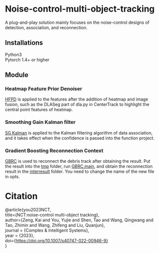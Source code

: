 # Noise-control-multi-object-tracking
A plug-and-play solution mainly focuses on the noise-control designs of detection, association, and reconnection.

## Installations

Python3<br>
Pytorch 1.4+ or higher

## Module
### Heatmap Feature Prior Denoiser
[HFPD](https://github.com/Autoyou/Noise-control-multi-object-tracking/blob/main/HFPD.py) is applied to the features after the addition of heatmap and image fusion, such as the DLASeg part of dla.py in CenterTrack to highlight the central point features of heatmap.
### Smoothing Gain Kalman filter
[SG Kalman](https://github.com/Autoyou/Noise-control-multi-object-tracking/blob/main/kalman_filter.py) is applied to the Kalman filtering algorithm of data association, and it takes effect when the confidence is passed into the function project.
### Gradient Boosting Reconnection Context
[GBRC](https://github.com/Autoyou/Noise-control-multi-object-tracking/tree/main/GBRC) is used to reconnect the debris track after obtaining the result. Put the result into the [tmp](https://github.com/Autoyou/Noise-control-multi-object-tracking/tree/main/GBRC/tmp) folder, run [GBRC.main](https://github.com/Autoyou/Noise-control-multi-object-tracking/blob/main/GBRC/GBRC_main.py), and obtain the reconnection result in the [interresult](https://github.com/Autoyou/Noise-control-multi-object-tracking/tree/main/GBRC/interresult) folder. You need to change the name of the new file in opts.
# Citation

@article{you2023NCT,<br>
title={NCT:noise-control multi-object tracking},<br>
author={Zeng, Kai and You, Yujie and Shen, Tao and Wang, Qingwang and Tao, Zhimin and Wang, Zhifeng and Liu, Quanjun},<br>
journal = {Complex \& Intelligent Systems},<br>
year = {2023},<br>
doi={https://doi.org/10.1007/s40747-022-00946-9}<br>
}
